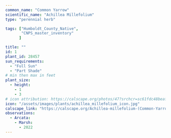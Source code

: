 ```yaml
---
common_name: "Common Yarrow"
scientific_name: "Achillea Millefolium"
type: "perennial herb"

tags: ["Humboldt_County_Native",
       "CNPS_master_inventory"
      ]

title: ""
id: 1
plant_id: 28457
sun_requirements:
  - "Full Sun"
  - "Part Shade"
# min then max in feet
plant_size:
  - height: 
    - 1
    - 3
# icon attribution: https://calscape.org/photos/47?srchcr=sc61fdc48beaf01
icon: "/assets/images/plants/achillea_millefolium_icon.jpg" 
calscape_link: "https://calscape.org/Achillea-millefolium-(Common-Yarrow)"
observations: 
  - Arcata:
    - Marsh:
      - 2022
---
```


